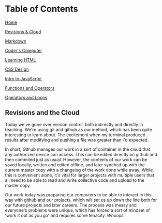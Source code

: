 # Table of Contents

[Home](home.md)

[Revisions & Cloud](revisionsCloud.md)

[Markdown](learningMarkdown.md)

[Coder's Computer](codersComputer.md)

[Learning HTML](learningHTML.md)

[CSS Design](webCSS.md)

[Intro to JavaScript](introJS.md)

[Functions and Operators](functionsOperators.md)

[Operators and Loops](loopsOperators.md)

## Revisions and the Cloud

  Today we've gone over version control, both indirectly and directly in teaching. We're using git and github as our method, which has been quite interesting to learn about. The excitement when my terminal produced results after modifying and pushing a file was greater than I'd expected.
  
  In short, Github manages our work in a sort of container in the cloud that any authorized device can access. This can be edited directly on github and then commited just as usual. However, the contents of our work can be saved locally, written and edited offline, and later synched up with the current master copy with a changelog of the work done while away. While this is convenient alone, it's vital for larger projects with multiple users that all need to be able to read and write collective code and upload to the master copy.
  
  Our work today was preparing our computers to be able to interact in this way with github and our projects, which will set us up down the line both for our future projects and later careers. The process was messy and everyone's problems were unique, which has forced a sort of mindset of 'work it out as you go' and requires some tenacity. *Whoops.*
